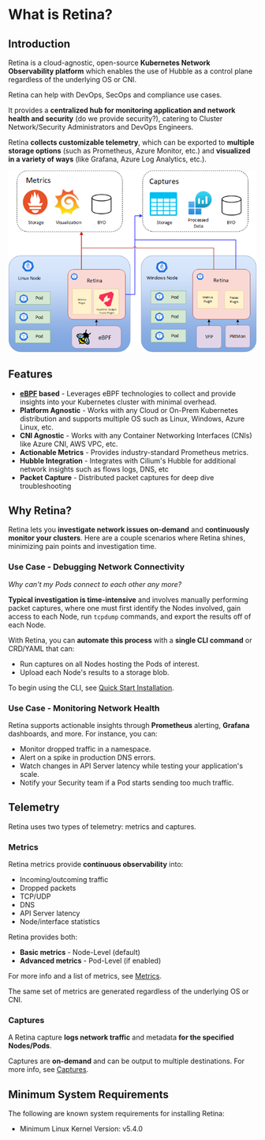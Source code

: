 # What is Retina?

## Introduction

Retina is a cloud-agnostic, open-source **Kubernetes Network Observability platform** which enables the use of Hubble as a control plane regardless of the underlying OS or CNI.

Retina can help with DevOps, SecOps and compliance use cases.

It provides a **centralized hub for monitoring application and network health and security** (do we provide security?), catering to Cluster Network/Security Administrators and DevOps Engineers.

Retina **collects customizable telemetry**, which can be exported to **multiple storage options** (such as Prometheus, Azure Monitor, etc.) and **visualized in a variety of ways** (like Grafana, Azure Log Analytics, etc.).

![High Level Architecture](./img/retina-components.png "High Level Architecture")

## Features

- **[eBPF](https://ebpf.io/what-is-ebpf#what-is-ebpf) based** - Leverages eBPF technologies to collect and provide insights into your Kubernetes cluster with minimal overhead.
- **Platform Agnostic** - Works with any Cloud or On-Prem Kubernetes distribution and supports multiple OS such as Linux, Windows, Azure Linux, etc.
- **CNI Agnostic** - Works with any Container Networking Interfaces (CNIs) like Azure CNI, AWS VPC, etc.
- **Actionable Metrics** - Provides industry-standard Prometheus metrics.
- **Hubble Integration** - Integrates with Cilium's Hubble for additional network insights such as flows logs, DNS, etc
- **Packet Capture** - Distributed packet captures for deep dive troubleshooting

## Why Retina?

Retina lets you **investigate network issues on-demand** and **continuously monitor your clusters**. Here are a couple scenarios where Retina shines, minimizing pain points and investigation time.

### Use Case - Debugging Network Connectivity

*Why can't my Pods connect to each other any more?*

**Typical investigation is time-intensive** and involves manually performing packet captures, where one must first identify the Nodes involved, gain access to each Node, run `tcpdump` commands, and export the results off of each Node.

With Retina, you can **automate this process** with a **single CLI command** or CRD/YAML that can:

- Run captures on all Nodes hosting the Pods of interest.
- Upload each Node's results to a storage blob.

To begin using the CLI, see [Quick Start Installation](./02-Installation/02-CLI.md).

### Use Case - Monitoring Network Health

Retina supports actionable insights through **Prometheus** alerting, **Grafana** dashboards, and more. For instance, you can:

- Monitor dropped traffic in a namespace.
- Alert on a spike in production DNS errors.
- Watch changes in API Server latency while testing your application's scale.
- Notify your Security team if a Pod starts sending too much traffic.

## Telemetry

Retina uses two types of telemetry: metrics and captures.

### Metrics

Retina metrics provide **continuous observability** into:

- Incoming/outcoming traffic
- Dropped packets
- TCP/UDP
- DNS
- API Server latency
- Node/interface statistics

Retina provides both:

- **Basic metrics** - Node-Level (default)
- **Advanced metrics** - Pod-Level (if enabled)

For more info and a list of metrics, see [Metrics](03-Metrics/modes/modes.md).

The same set of metrics are generated regardless of the underlying OS or CNI.

### Captures

A Retina capture **logs network traffic** and metadata **for the specified Nodes/Pods**.

Captures are **on-demand** and can be output to multiple destinations. For more info, see [Captures](04-Captures/readme.md).

## Minimum System Requirements

The following are known system requirements for installing Retina:

- Minimum Linux Kernel Version: v5.4.0
